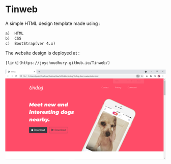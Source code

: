 # Tinweb

A simple HTML design template made using :

    a)  HTML
    b)  CSS
    c)  BootStrap(ver 4.x)

The website design is deployed at :

    [link](https://joychoudhury.github.io/Tinweb/)


<img src="/img/1.png">
